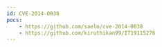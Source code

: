 ```yaml
---
id: CVE-2014-0038
pocs:
    - https://github.com/saelo/cve-2014-0038
    - https://github.com/kiruthikan99/IT19115276
---
```

